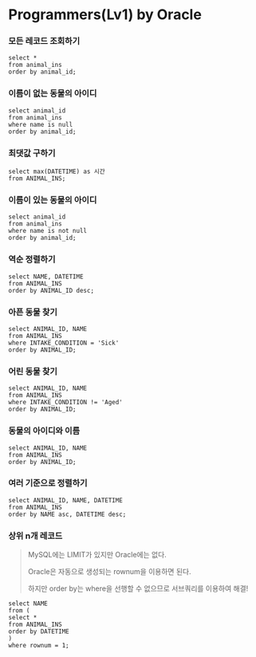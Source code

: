 # Programmers(Lv1) by Oracle

### 모든 레코드 조회하기

```oracle
select * 
from animal_ins 
order by animal_id;
```



### 이름이 없는 동물의 아이디

```oracle
select animal_id
from animal_ins
where name is null
order by animal_id;
```



### 최댓값 구하기

```oracle
select max(DATETIME) as 시간
from ANIMAL_INS;
```



### 이름이 있는 동물의 아이디

```oracle
select animal_id
from animal_ins
where name is not null
order by animal_id;
```



### 역순 정렬하기

```oracle
select NAME, DATETIME
from ANIMAL_INS
order by ANIMAL_ID desc;
```



### 아픈 동물 찾기

```oracle
select ANIMAL_ID, NAME 
from ANIMAL_INS 
where INTAKE_CONDITION = 'Sick' 
order by ANIMAL_ID;
```



### 어린 동물 찾기

```oracle
select ANIMAL_ID, NAME
from ANIMAL_INS
where INTAKE_CONDITION != 'Aged'
order by ANIMAL_ID;
```



### 동물의 아이디와 이름

```oracle
select ANIMAL_ID, NAME
from ANIMAL_INS
order by ANIMAL_ID;
```



### 여러 기준으로 정렬하기

```oracle
select ANIMAL_ID, NAME, DATETIME 
from ANIMAL_INS
order by NAME asc, DATETIME desc;
```



### 상위 n개 레코드

> MySQL에는 LIMIT가 있지만 Oracle에는 없다.
>
> Oracle은 자동으로 생성되는 rownum을 이용하면 된다.
>
> 하지만 order by는 where을 선행할 수 없으므로 서브쿼리를 이용하여 해결!

```oracle
select NAME
from (
select *
from ANIMAL_INS
order by DATETIME
)
where rownum = 1;
```





